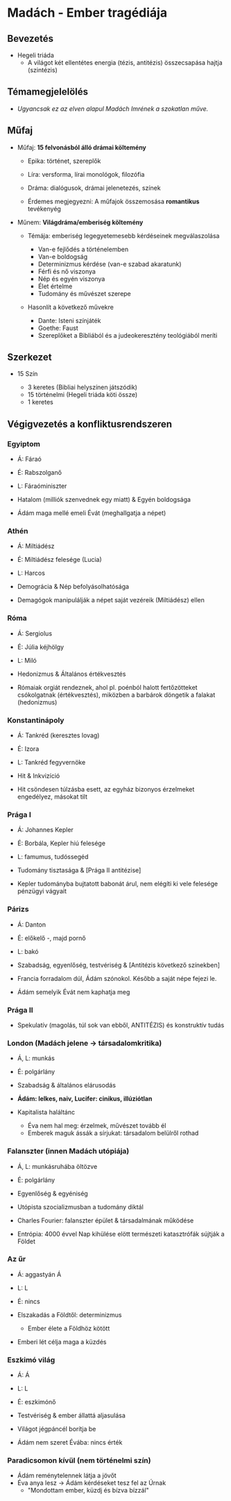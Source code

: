 # Madách - Ember tragédiája

## Bevezetés

- Hegeli triáda
  - A világot két ellentétes energia (tézis, antitézis) összecsapása hajtja (szintézis)

## Témamegjelelölés

- *Ugyancsak ez az elven alapul Madách Imrének a szokatlan műve.*

## Műfaj

- Műfaj: **15 felvonásból álló drámai költemény**

  - Epika: történet, szereplők
  - Líra: versforma, lírai monológok, filozófia
  - Dráma: dialógusok, drámai jelenetezés, színek

  - Érdemes megjegyezni: A műfajok összemosása **romantikus** tevékenyég

- Műnem: **Világdráma/emberiség költemény**

  - Témája: emberiség legegyetemesebb kérdéseinek megválaszolása

    - Van-e fejlődés a történelemben
    - Van-e boldogság
    - Determinizmus kérdése (van-e szabad akaratunk)
    - Férfi és nő viszonya
    - Nép és egyén viszonya
    - Élet értelme
    - Tudomány és művészet szerepe

  - Hasonlít a következő művekre
    - Dante: Isteni színjáték
    - Goethe: Faust
    - Szereplőket a Bibliából és a judeokeresztény teológiából meríti

## Szerkezet

- 15 Szín

  - 3 keretes (Bibliai helyszínen játszódik)
  - 15 történelmi (Hegeli triáda köti össze)
  - 1 keretes

## Végigvezetés a konfliktusrendszeren

### Egyiptom

- Á: Fáraó
- É: Rabszolganő
- L: Fáraóminiszter

- Hatalom (milliók szenvednek egy miatt) & Egyén boldogsága

- Ádám maga mellé emeli Évát (meghallgatja a népet)

### Athén

- Á: Miltiádész
- É: Miltiádész felesége (Lucia)
- L: Harcos

- Demográcia & Nép befolyásolhatósága

- Demagógok manipulálják a népet saját vezéreik (Miltiádész) ellen

### Róma 

- Á: Sergiolus
- É: Júlia kéjhölgy
- L: Miló

- Hedonizmus & Általános értékvesztés

- Rómaiak orgiát rendeznek, ahol pl. poénból halott fertőzötteket csókolgatnak
  (értékvesztés), miközben a barbárok döngetik a falakat (hedonizmus)


### Konstantinápoly

- Á: Tankréd (keresztes lovag)
- É: Izora
- L: Tankréd fegyvernöke

- Hit & Inkvizíció

- Hit csöndesen túlzásba esett, az egyház bizonyos érzelmeket engedélyez, másokat tilt

### Prága I

- Á: Johannes Kepler
- É: Borbála, Kepler hiú felesége
- L: famumus, tudóssegéd

- Tudomány tisztasága & [Prága II antitézise]

- Kepler tudományba bujtatott babonát árul, nem elégíti ki vele felesége pénzügyi vágyait

### Párizs

- Á: Danton
- É: előkelő -, majd pornő
- L: bakó

- Szabadság, egyenlőség, testvériség & [Antitézis következő színekben]

- Francia forradalom dúl, Ádám szónokol. Később a saját népe fejezi le.

- Ádám semelyik Évát nem kaphatja meg

### Prága II

- Spekulatív (magolás, túl sok van ebből, ANTITÉZIS) és konstruktív tudás

### London (Madách jelene -> társadalomkritika)

- Á, L: munkás
- É: polgárlány

- Szabadság & általános elárusodás

- **Ádám: lelkes, naiv, Lucifer: cinikus, illúziótlan**
- Kapitalista haláltánc

  - Éva nem hal meg: érzelmek, művészet tovább él
  - Emberek maguk ássák a sírjukat: társadalom belülről rothad

### Falanszter (innen Madách utópiája)

- Á, L: munkásruhába öltözve
- É: polgárlány

- Egyenlőség & egyéniség

- Utópista szocializmusban a tudomány diktál

- Charles Fourier: falanszter épület & társadalmának működése
- Entrópia: 4000 évvel Nap kihülése elött természeti katasztrófák sújtják a Földet

### Az űr

- Á: aggastyán Á
- L: L
- É: nincs

- Elszakadás a Földtől: determinizmus
  - Ember élete a Földhöz kötött

- Emberi lét célja maga a küzdés

### Eszkimó világ

- Á: Á
- L: L
- É: eszkimónő

- Testvériség & ember állattá aljasulása

- Világot jégpáncél borítja be

- Ádám nem szeret Évába: nincs érték

### Paradicsomon kívül (nem történelmi szín)

- Ádám reménytelennek látja a jövőt
- Éva anya lesz -> Ádám kérdéseket tesz fel az Úrnak
  - "Mondottam ember, küzdj és bízva bízzál"

